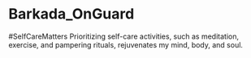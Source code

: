 # Barkada_OnGuard
#SelfCareMatters Prioritizing self-care activities, such as meditation, exercise, and pampering rituals, rejuvenates my mind, body, and soul.
